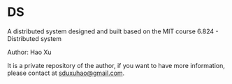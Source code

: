 # DS
A distributed system designed and built based on the MIT course 6.824 - Distributed system

Author: Hao Xu

It is a private repository of the author, if you want to have more information, please contact at sduxuhao@gmail.com.
